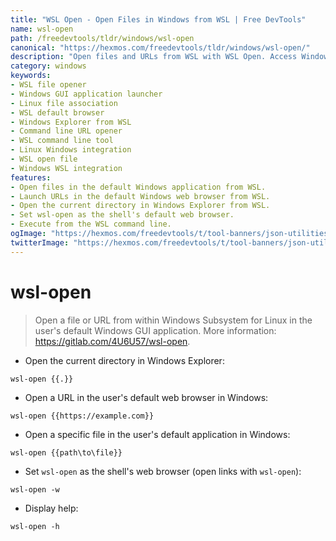 ```yaml
---
title: "WSL Open - Open Files in Windows from WSL | Free DevTools"
name: wsl-open
path: /freedevtools/tldr/windows/wsl-open
canonical: "https://hexmos.com/freedevtools/tldr/windows/wsl-open/"
description: "Open files and URLs from WSL with WSL Open. Access Windows GUI applications from Linux environment seamlessly. Free online tool, no registration required."
category: windows
keywords:
- WSL file opener
- Windows GUI application launcher
- Linux file association
- WSL default browser
- Windows Explorer from WSL
- Command line URL opener
- WSL command line tool
- Linux Windows integration
- WSL open file
- Windows WSL integration
features:
- Open files in the default Windows application from WSL.
- Launch URLs in the default Windows web browser from WSL.
- Open the current directory in Windows Explorer from WSL.
- Set wsl-open as the shell's default web browser.
- Execute from the WSL command line.
ogImage: "https://hexmos.com/freedevtools/t/tool-banners/json-utilities-banner.png"
twitterImage: "https://hexmos.com/freedevtools/t/tool-banners/json-utilities-banner.png"
---
```


# wsl-open

> Open a file or URL from within Windows Subsystem for Linux in the user's default Windows GUI application.
> More information: <https://gitlab.com/4U6U57/wsl-open>.

- Open the current directory in Windows Explorer:

`wsl-open {{.}}`

- Open a URL in the user's default web browser in Windows:

`wsl-open {{https://example.com}}`

- Open a specific file in the user's default application in Windows:

`wsl-open {{path\to\file}}`

- Set `wsl-open` as the shell's web browser (open links with `wsl-open`):

`wsl-open -w`

- Display help:

`wsl-open -h`
